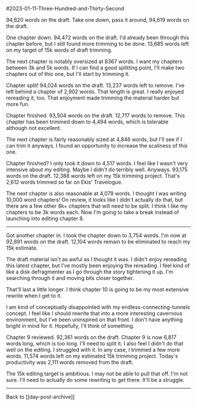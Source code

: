 #2023-01-11-Three-Hundred-and-Thirty-Second

94,620 words on the draft.  Take one down, pass it around, 94,619 words on the draft.

One chapter down.  94,472 words on the draft.  I'd already been through this chapter before, but I still found more trimming to be done.  13,685 words left on my target of 15k words of draft trimming.

The next chapter is notably oversized at 8367 words.  I want my chapters between 3k and 5k words.  If I can find a good splitting point, I'll make two chapters out of this one, but I'll start by trimming it.

Chapter split!  94,024 words on the draft.  13,237 words left to remove.  I've left behind a chapter of 2,902 words.  That length is great.  I really enjoyed rereading it, too.  That enjoyment made trimming the material harder but more fun.

Chapter finished.  93,504 words on the draft.  12,717 words to remove.  This chapter has been trimmed down to 4,494 words, which is tolerable although not excellent.

The next chapter is fairly reasonably sized at 4,846 words, but I'll see if I can trim it anyways.  I found an opportunity to increase the scaliness of this one.

Chapter finished?  I only took it down to 4,517 words.  I feel like I wasn't very intensive about my editing.  Maybe I didn't do terribly well.  Anyways.  93,175 words on the draft.  12,388 words left on my 15k trimming project.  That's 2,612 words trimmed so far on Ekis' Travelogue.

The next chapter is also reasonable at 4,079 words.  I thought I was writing 10,000 word chapters!  On review, it looks like I didn't actually do that, but there are a few other 8k+ chapters that will need to be split.  I think I like my chapters to be 3k words each.  Now I'm going to take a break instead of launching into editing chapter 8.

---
Got another chapter in.  I took the chapter down to 3,754 words.  I'm now at 92,891 words on the draft.  12,104 words remain to be eliminated to reach my 15k estimate.

The draft material isn't as awful as I thought it was.  I didn't enjoy rereading this latest chapter, but I've mostly been enjoying the rereading.  I feel kind of like a disk defragmenter as I go through the story tightening it up.  I'm searching through it and moving bits closer together.

That'll last a little longer.  I think chapter 10 is going to be my most extensive rewrite when I get to it.

I am kind of conceptually disappointed with my endless-connecting-tunnels concept.  I feel like I should rewrite that into a more interesting cavernous environment, but I've been uninspired on that front.  I don't have anything bright in mind for it.  Hopefully, I'll think of something.

Chapter 9 reviewed.  92,361 words on the draft.  Chapter 9 is now 6,817 words long, which is too long.  I'll need to split it.  I also feel I didn't do that well on the editing.  I struggled with it.  In any case, I trimmed a few more words.  11,574 words left on my estimated 15k trimming project.  Today's productivity was 2,111 words removed from the draft.

The 15k editing target is ambitious.  I may not be able to pull that off.  I'm not sure.  I'll need to actually do some rewriting to get there.  It'll be a struggle.

---
Back to [[day-post-archive]]
